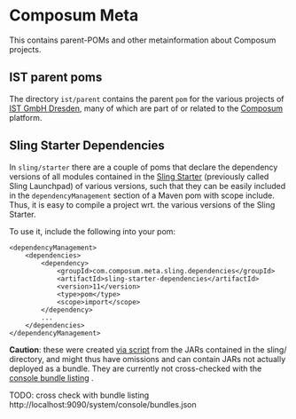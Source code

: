 # Composum Meta
This contains parent-POMs and other metainformation about Composum projects.

## IST parent poms

The directory `ist/parent` contains the parent `pom` for the various projects of [IST GmbH Dresden](https://www.ist-software.com/), many of which are part of or related to the [Composum](http://composum.com) platform.

## Sling Starter Dependencies

In `sling/starter` there are a couple of poms that declare the dependency versions of all modules
contained in the [Sling Starter](https://github.com/apache/sling-org-apache-sling-starter) (previously called Sling Launchpad) of various versions,
such that they can be easily included in the `dependencyManagement` section of a Maven pom with scope include.
Thus, it is easy to compile a project wrt. the various versions of the Sling Starter.

To use it, include the following into your pom:

    <dependencyManagement>
        <dependencies>
            <dependency>
                <groupId>com.composum.meta.sling.dependencies</groupId>
                <artifactId>sling-starter-dependencies</artifactId>
                <version>11</version>
                <type>pom</type>
                <scope>import</scope>
            </dependency>
            ...
        </dependencies>
    </dependencyManagement>



<b>Caution</b>: these were created [via script](sling/starter/dependencies/README.md) 
from the JARs contained in the sling/ directory, and might thus have omissions and can contain JARs not actually
deployed as a bundle. They are currently not cross-checked with the [console bundle listing](http://localhost:9090/system/console/bundles) .

TODO: cross check with bundle listing  http://localhost:9090/system/console/bundles.json 

